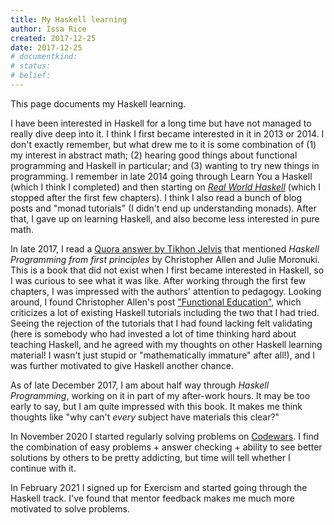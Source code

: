 ```yaml
---
title: My Haskell learning
author: Issa Rice
created: 2017-12-25
date: 2017-12-25
# documentkind:
# status:
# belief:
---
```


This page documents my Haskell learning.

I have been interested in Haskell for a long time but have not managed to really dive deep into it. I think I first became interested in it in 2013 or 2014. I don't exactly remember, but what drew me to it is some combination of (1) my interest in abstract math; (2) hearing good things about functional programming and Haskell in particular; and (3) wanting to try new things in programming. I remember in late 2014 going through Learn You a Haskell (which I think I completed) and then starting on [*Real World Haskell*](http://book.realworldhaskell.org/) (which I stopped after the first few chapters). I think I also read a bunch of blog posts and "monad tutorials" (I didn't end up understanding monads). After that, I gave up on learning Haskell, and also become less interested in pure math.

In late 2017, I read a [Quora answer by Tikhon Jelvis](https://www.quora.com/What-is-your-review-of-Learn-You-a-Haskell-2011-book/answer/Tikhon-Jelvis) that mentioned *Haskell Programming from first principles* by Christopher Allen and Julie Moronuki. This is a book that did not exist when I first became interested in Haskell, so I was curious to see what it was like. After working through the first few chapters, I was impressed with the authors' attention to pedagogy. Looking around, I found Christopher Allen's post ["Functional Education"](http://bitemyapp.com/posts/2014-12-31-functional-education.html "“bitemyapp - Functional Education”. Retrieved December 26, 2017."), which criticizes a lot of existing Haskell tutorials including the two that I had tried. Seeing the rejection of the tutorials that I had found lacking felt validating (here is somebody who had invested a lot of time thinking hard about teaching Haskell, and he agreed with my thoughts on other Haskell learning material! I wasn't just stupid or "mathematically immature" after all!), and I was further motivated to give Haskell another chance.

As of late December 2017, I am about half way through *Haskell Programming*, working on it in part of my after-work hours. It may be too early to say, but I am quite impressed with this book. It makes me think thoughts like "why can't *every* subject have materials this clear?"


In November 2020 I started regularly solving problems on
[Codewars](https://www.codewars.com/users/riceissa). I find the combination of
easy problems + answer checking + ability to see better solutions by others to
be pretty addicting, but time will tell whether I continue with it.

In February 2021 I signed up for Exercism and started going through the Haskell track.
I've found that mentor feedback makes me much more motivated to solve problems.

